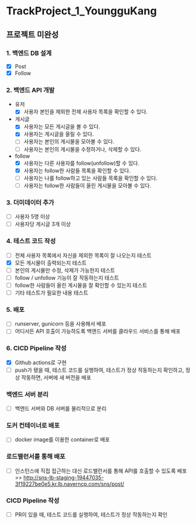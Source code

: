 # TrackProject_1_YoungguKang

## 프로젝트 미완성

### 1. 백엔드 DB 설계

- [x] Post
- [x] Follow

### 2. 백엔드 API 개발

- 유저
  - [x] 사용자 본인을 제외한 전체 사용자 목록을 확인할 수 있다.
- 게시글
  - [x] 사용자는 모든 게시글을 볼 수 있다.
  - [x] 사용자는 게시글을 올릴 수 있다.
  - [ ] 사용자는 본인의 게시물을 모아볼 수 있다.
  - [ ] 사용자는 본인의 게시물을 수정하거나, 삭제할 수 있다.
- follow
  - [x] 사용자는 다른 사용자를 follow(unfollow)할 수 있다.
  - [x] 사용자는 follow한 사람들 목록을 확인할 수 있다.
  - [ ] 사용자는 나를 follow하고 있는 사람들 목록을 확인할 수 있다.
  - [ ] 사용자는 follow한 사람들이 올린 게시물을 모아볼 수 있다.

### 3. 더미데이터 추가

- [ ] 사용자 5명 이상
- [ ] 사용자당 게시글 3개 이상

### 4. 테스트 코드 작성

- [ ] 전체 사용자 목록에서 자신을 제외한 목록이 잘 나오는지 테스트
- [X] 모든 게시물이 출력되는지 테스트
- [ ] 본인의 게시물만 수정, 삭제가 가능한지 테스트
- [ ] follow / unfollow 기능이 잘 작동하는지 테스트
- [ ] follow한 사람들이 올린 게시물을 잘 확인할 수 있는지 테스트
- [ ] 기타 테스트가 필요한 내용 테스트

### 5. 배포

- [ ] runserver, gunicorn 등을 사용해서 배포
- [ ] 어디서든 API 호출이 가능하도록 백엔드 서버를 클라우드 서비스를 통해 배포

### 6. CICD Pipeline 작성

- [x] Github actions로 구현
- [ ] push가 됐을 때, 테스트 코드를 실행하여, 테스트가 정상 작동하는지 확인하고, 정상 작동하면, 서버에 새 버전을 배포

### 백엔드 서버 분리

- [ ] 백엔드 서버와 DB 서버를 물리적으로 분리

### 도커 컨테이너로 배포

- [ ] docker image를 이용한 container로 배포

### 로드밸런서를 통해 배포

- [ ] 인스턴스에 직접 접근하는 대신 로드밸런서를 통해 API를 호출할 수 있도록 배포 >> http://sns-lb-staging-19447035-3f19227be0e5.kr.lb.naverncp.com/sns/post/

### CICD Pipeline 작성

- [ ] PR이 있을 때, 테스트 코드를 실행하여, 테스트가 정상 작동하는지 확인

